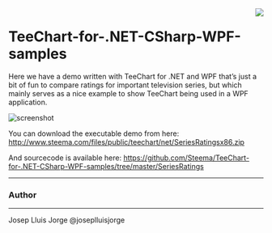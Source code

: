 ﻿<a href="https://www.steema.com/product/net">
<img align="right" src="http://www.teechart.net/img/logos/teechart_net.png">
</a>

TeeChart-for-.NET-CSharp-WPF-samples
==================

Here we have a demo written with TeeChart for .NET and WPF that’s just a bit of fun to compare ratings for important television series, but which mainly serves as a nice example to show TeeChart being used in a WPF application.

![screenshot](https://github.com/Steema/TeeChart-for-.NET-CSharp-WPF-samples/blob/master/SeriesRatings/Screenshots/series-ratings.gif? "TeeChart for NET C#-WPF demo")

You can download the executable demo from here: http://www.steema.com/files/public/teechart/net/SeriesRatingsx86.zip

And sourcecode is available here: https://github.com/Steema/TeeChart-for-.NET-CSharp-WPF-samples/tree/master/SeriesRatings

---
### Author
------
Josep Lluis Jorge
@joseplluisjorge
